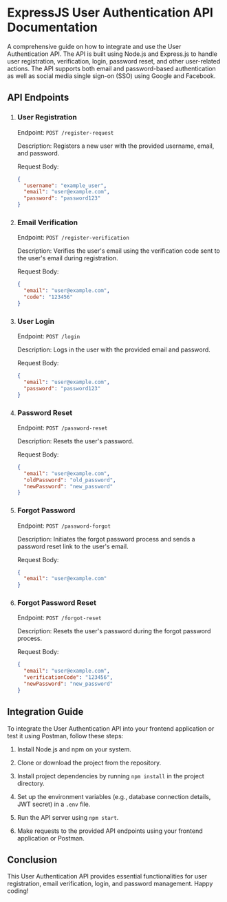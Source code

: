 # ExpressJS User Authentication API Documentation

A comprehensive guide on how to integrate and use the User Authentication API. The API is built using Node.js and Express.js to handle user registration, verification, login, password reset, and other user-related actions. The API supports both email and password-based authentication as well as social media single sign-on (SSO) using Google and Facebook.

## API Endpoints

1. ### User Registration

   Endpoint: `POST /register-request`

   Description: Registers a new user with the provided username, email, and password.

   Request Body:
   ```json
   {
     "username": "example_user",
     "email": "user@example.com",
     "password": "password123"
   }
   ```

2. ### Email Verification

   Endpoint: `POST /register-verification`

   Description: Verifies the user's email using the verification code sent to the user's email during registration.

   Request Body:
   ```json
   {
     "email": "user@example.com",
     "code": "123456"
   }
   ```

3. ### User Login

   Endpoint: `POST /login`

   Description: Logs in the user with the provided email and password.

   Request Body:
   ```json
   {
     "email": "user@example.com",
     "password": "password123"
   }
   ```

4. ### Password Reset

   Endpoint: `POST /password-reset`

   Description: Resets the user's password.

   Request Body:
   ```json
   {
     "email": "user@example.com",
     "oldPassword": "old_password",
     "newPassword": "new_password"
   }
   ```

5. ### Forgot Password

   Endpoint: `POST /password-forgot`

   Description: Initiates the forgot password process and sends a password reset link to the user's email.

   Request Body:
   ```json
   {
     "email": "user@example.com"
   }
   ```

6. ### Forgot Password Reset

   Endpoint: `POST /forgot-reset`

   Description: Resets the user's password during the forgot password process.

   Request Body:
   ```json
   {
     "email": "user@example.com",
     "verificationCode": "123456",
     "newPassword": "new_password"
   }
   ```

## Integration Guide

To integrate the User Authentication API into your frontend application or test it using Postman, follow these steps:

1. Install Node.js and npm on your system.

2. Clone or download the project from the repository.

3. Install project dependencies by running `npm install` in the project directory.

4. Set up the environment variables (e.g., database connection details, JWT secret) in a `.env` file.

5. Run the API server using `npm start`.

6. Make requests to the provided API endpoints using your frontend application or Postman.


## Conclusion
This User Authentication API provides essential functionalities for user registration, email verification, login, and password management. Happy coding!
